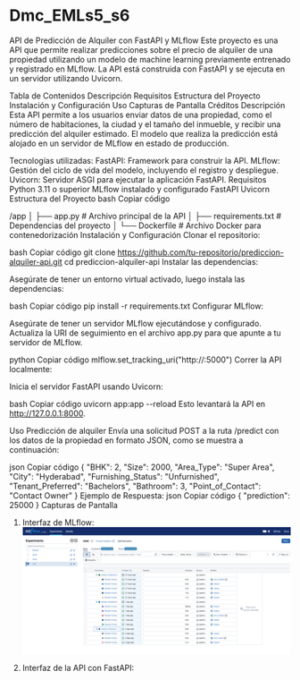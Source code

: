 
# Dmc_EMLs5_s6

API de Predicción de Alquiler con FastAPI y MLflow
Este proyecto es una API que permite realizar predicciones sobre el precio de alquiler de una propiedad utilizando un modelo de machine learning previamente entrenado y registrado en MLflow. La API está construida con FastAPI y se ejecuta en un servidor utilizando Uvicorn.

Tabla de Contenidos
Descripción
Requisitos
Estructura del Proyecto
Instalación y Configuración
Uso
Capturas de Pantalla
Créditos
Descripción
Esta API permite a los usuarios enviar datos de una propiedad, como el número de habitaciones, la ciudad y el tamaño del inmueble, y recibir una predicción del alquiler estimado. El modelo que realiza la predicción está alojado en un servidor de MLflow en estado de producción.

Tecnologías utilizadas:
FastAPI: Framework para construir la API.
MLflow: Gestión del ciclo de vida del modelo, incluyendo el registro y despliegue.
Uvicorn: Servidor ASGI para ejecutar la aplicación FastAPI.
Requisitos
Python 3.11 o superior
MLflow instalado y configurado
FastAPI
Uvicorn
Estructura del Proyecto
bash
Copiar código

/app
│   ├── app.py                  # Archivo principal de la API
│   ├── requirements.txt         # Dependencias del proyecto
│   └── Dockerfile               # Archivo Docker para contenedorización
Instalación y Configuración
Clonar el repositorio:

bash
Copiar código
git clone https://github.com/tu-repositorio/prediccion-alquiler-api.git
cd prediccion-alquiler-api
Instalar las dependencias:

Asegúrate de tener un entorno virtual activado, luego instala las dependencias:

bash
Copiar código
pip install -r requirements.txt
Configurar MLflow:

Asegúrate de tener un servidor MLflow ejecutándose y configurado. Actualiza la URI de seguimiento en el archivo app.py para que apunte a tu servidor de MLflow.

python
Copiar código
mlflow.set_tracking_uri("http://<tu-servidor-mlflow>:5000")
Correr la API localmente:

Inicia el servidor FastAPI usando Uvicorn:

bash
Copiar código
uvicorn app:app --reload
Esto levantará la API en http://127.0.0.1:8000.

Uso
Predicción de alquiler
Envía una solicitud POST a la ruta /predict con los datos de la propiedad en formato JSON, como se muestra a continuación:

json
Copiar código
{
    "BHK": 2,
    "Size": 2000,
    "Area_Type": "Super Area",
    "City": "Hyderabad",
    "Furnishing_Status": "Unfurnished",
    "Tenant_Preferred": "Bachelors",
    "Bathroom": 3,
    "Point_of_Contact": "Contact Owner"
}
Ejemplo de Respuesta:
json
Copiar código
{
    "prediction": 25000
}
Capturas de Pantalla
1. Interfaz de MLflow:
![alt text](image.png)


2. Interfaz de la API con FastAPI:

